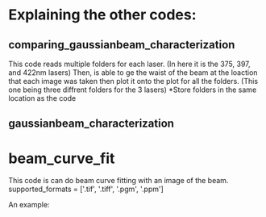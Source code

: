 # Explaining the other codes:
## comparing_gaussianbeam_characterization
This code reads multiple folders for each laser. (In here it is the 375, 397, and 422nm lasers)
Then, is able to ge the waist of the beam at the loaction that each image was taken then plot it onto the plot for all the folders.
(This one being three diffrent folders for the 3 lasers)
*Store folders in the same location as the code


## gaussianbeam_characterization


# beam_curve_fit
This code is can do beam curve fitting with an image of the beam. 
supported_formats = ['.tif', '.tiff', '.pgm', '.ppm']

An example:


